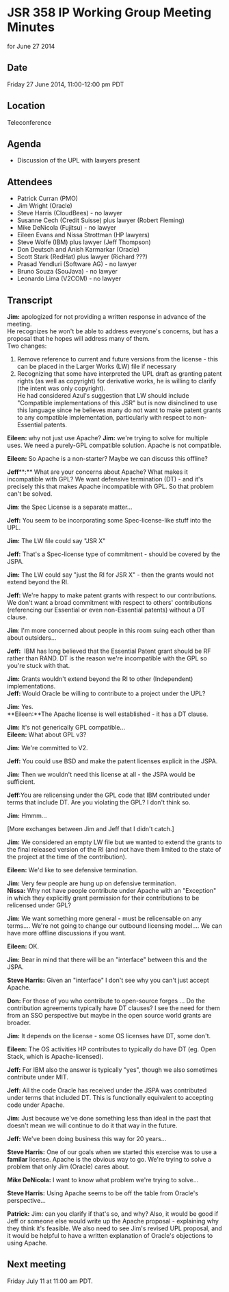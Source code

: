 # JSR 358 IP Working Group Meeting Minutes  
for June 27 2014

## Date

Friday 27 June 2014, 11:00-12:00 pm PDT

## Location

Teleconference

## Agenda

*   Discussion of the UPL with lawyers present

## Attendees

*   Patrick Curran (PMO)
*   Jim Wright (Oracle)
*   Steve Harris (CloudBees) - no lawyer
*   Susanne Cech (Credit Suisse) plus lawyer (Robert Fleming)
*   Mike DeNicola (Fujitsu) - no lawyer
*   Eileen Evans and Nissa Strottman (HP lawyers)
*   Steve Wolfe (IBM) plus lawyer (Jeff Thompson)
*   Don Deutsch and Anish Karmarkar (Oracle)
*   Scott Stark (RedHat) plus lawyer (Richard ???)
*   Prasad Yendluri (Software AG) - no lawyer
*   Bruno Souza (SouJava) - no lawyer
*   Leonardo Lima (V2COM) - no lawyer  

## **Transcript**

**Jim:** apologized for not providing a written response in advance of the meeting.  
He recognizes he won't be able to address everyone's concerns, but has a proposal that he hopes will address many of them.  
Two changes:  
1) Remove reference to current and future versions from the license - this can be placed in the Larger Works (LW) file if necessary  
2) Recognizing that some have interpreted the UPL draft as granting patent rights (as well as copyright) for derivative works, he is willing to clarify (the intent was only copyright).  
He had considered Azul's suggestion that LW should include "Compatible implementations of this JSR" but is now disinclined to use this language since he believes many do not want to make patent grants to any compatible implementation, particularly with respect to non-Essential patents.  

**Eileen:** why not just use Apache? **Jim:** we're trying to solve for multiple uses. We need a purely-GPL compatible solution. Apache is not compatible.  

**Eileen:** So Apache is a non-starter? Maybe we can discuss this offline?  

**Jeff****:** What are your concerns about Apache? What makes it incompatible with GPL? We want defensive termination (DT) - and it's precisely this that makes Apache incompatible with GPL. So that problem can't be solved.  

**Jim**: the Spec License is a separate matter...  

**Jeff:** You seem to be incorporating some Spec-license-like stuff into the UPL.  

**Jim:** The LW file could say "JSR X"  

**Jeff:** That's a Spec-license type of commitment - should be covered by the JSPA.  

**Jim:** The LW could say "just the RI for JSR X" - then the grants would not extend beyond the RI.  

**Jeff:** We're happy to make patent grants with respect to our contributions. We don't want a broad commitment with respect to others' contributions (referencing our Essential or even non-Essential patents) without a DT clause.  

**Jim**: I'm more concerned about people in this room suing each other than about outsiders...  

**Jeff:**  IBM has long believed that the Essential Patent grant should be RF rather than RAND. DT is the reason we're incompatible with the GPL so you're stuck with that.  

**Jim:** Grants wouldn't extend beyond the RI to other (Independent) implementations.  
 **Jeff:** Would Oracle be willing to contribute to a project under the UPL?  

**Jim:** Yes.  
 **Eileen:**The Apache license is well established - it has a DT clause.  

**Jim:** It's not generically GPL compatible...  
 **Eileen:** What about GPL v3?  

**Jim:** We're committed to V2.  

**Jeff:** You could use BSD and make the patent licenses explicit in the JSPA.  

**Jim:** Then we wouldn't need this license at all - the JSPA would be sufficient.  

**Jeff**:You are relicensing under the GPL code that IBM contributed under terms that include DT. Are you violating the GPL? I don't think so.  

**Jim:** Hmmm...  

[More exchanges between Jim and Jeff that I didn't catch.]  

**Jim:** We considered an empty LW file but we wanted to extend the grants to the final released version of the RI (and not have them limited to the state of the project at the time of the contribution).  

**Eileen:** We'd like to see defensive termination.  

**Jim:** Very few people are hung up on defensive termination.  
 **Nissa:** Why not have people contribute under Apache with an "Exception" in which they explicitly grant permission for their contributions to be relicensed under GPL?  

**Jim:** We want something more general - must be relicensable on any terms.... We're not going to change our outbound licensing model.... We can have more offline discussions if you want.  

**Eileen:** OK.  

**Jim:** Bear in mind that there will be an "interface" between this and the JSPA.  

**Steve Harris:** Given an "interface" I don't see why you can't just accept Apache.  

**Don:** For those of you who contribute to open-source forges ... Do the contribution agreements typically have DT clauses? I see the need for them from an SSO perspective but maybe in the open source world grants are broader.  

**Jim:** It depends on the license - some OS licenses have DT, some don't.  

**Eileen:** The OS activities HP contributes to typically do have DT (eg. Open Stack, which is Apache-licensed).  

**Jeff:** For IBM also the answer is typically "yes", though we also sometimes contribute under MIT.  

**Jeff:** All the code Oracle has received under the JSPA was contributed under terms that included DT. This is functionally equivalent to accepting code under Apache.  

**Jim:** Just because we've done something less than ideal in the past that doesn't mean we will continue to do it that way in the future.  

**Jeff:** We've been doing business this way for 20 years...  

**Steve Harris:** One of our goals when we started this exercise was to use a **familar** license. Apache is the obvious way to go. We're trying to solve a problem that only Jim (Oracle) cares about.  

**Mike DeNicola:** I want to know what problem we're trying to solve...  

**Steve Harris:** Using Apache seems to be off the table from Oracle's perspective...

**Patrick:** Jim: can you clarify if that's so, and why? Also, it would be good if Jeff or someone else would write up the Apache proposal - explaining why they think it's feasible. We also need to see Jim's revised UPL proposal, and it would be helpful to have a written explanation of Oracle's objections to using Apache.  

## **Next meeting**

Friday July 11 at 11:00 am PDT.